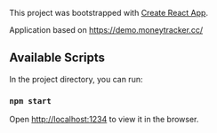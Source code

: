 This project was bootstrapped with [Create React App](https://github.com/facebook/create-react-app).

Application based on https://demo.moneytracker.cc/

## Available Scripts

In the project directory, you can run:

### `npm start`

Open [http://localhost:1234](http://localhost:1234) to view it in the browser.


